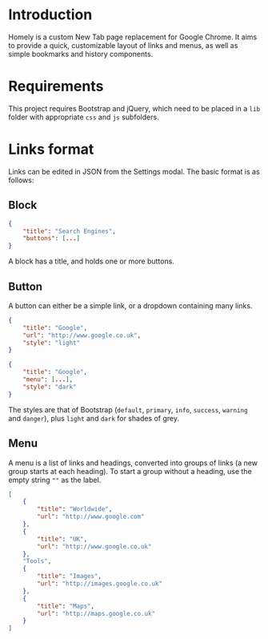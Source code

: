 Introduction
============

Homely is a custom New Tab page replacement for Google Chrome.  It aims to provide a quick, customizable layout of links and menus, as well as simple bookmarks and history components.


Requirements
============

This project requires Bootstrap and jQuery, which need to be placed in a `lib` folder with appropriate `css` and `js` subfolders.


Links format
============

Links can be edited in JSON from the Settings modal.  The basic format is as follows:

Block
-----

```json
{
    "title": "Search Engines",
    "buttons": [...]
}
```

A block has a title, and holds one or more buttons.

Button
------

A button can either be a simple link, or a dropdown containing many links.

```json
{
    "title": "Google",
    "url": "http://www.google.co.uk",
    "style": "light"
}
```

```json
{
    "title": "Google",
    "menu": [...],
    "style": "dark"
}
```

The styles are that of Bootstrap (`default`, `primary`, `info`, `success`, `warning` and `danger`), plus `light` and `dark` for shades of grey.

Menu
----

A menu is a list of links and headings, converted into groups of links (a new group starts at each heading).  To start a group without a heading, use the empty string `""` as the label.

```json
[
    {
        "title": "Worldwide",
        "url": "http://www.google.com"
    },
    {
        "title": "UK",
        "url": "http://www.google.co.uk"
    },
    "Tools",
    {
        "title": "Images",
        "url": "http://images.google.co.uk"
    },
    {
        "title": "Maps",
        "url": "http://maps.google.co.uk"
    }
]
```
